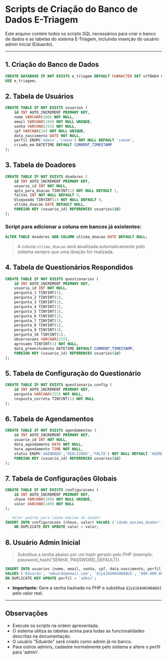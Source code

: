 # Scripts de Criação do Banco de Dados E-Triagem

Este arquivo contém todos os scripts SQL necessários para criar o banco de dados e as tabelas do sistema E-Triagem, incluindo inserção do usuário admin inicial (Eduardo).

---

## 1. Criação do Banco de Dados

```sql
CREATE DATABASE IF NOT EXISTS e_triagem DEFAULT CHARACTER SET utf8mb4 COLLATE utf8mb4_unicode_ci;
USE e_triagem;
```

## 2. Tabela de Usuários

```sql
CREATE TABLE IF NOT EXISTS usuarios (
    id INT AUTO_INCREMENT PRIMARY KEY,
    nome VARCHAR(100) NOT NULL,
    email VARCHAR(100) NOT NULL UNIQUE,
    senha VARCHAR(255) NOT NULL,
    cpf VARCHAR(20) NOT NULL UNIQUE,
    data_nascimento DATE NOT NULL,
    perfil ENUM('admin','comum') NOT NULL DEFAULT 'comum',
    criado_em DATETIME DEFAULT CURRENT_TIMESTAMP
);
```

## 3. Tabela de Doadores

```sql
CREATE TABLE IF NOT EXISTS doadores (
    id INT AUTO_INCREMENT PRIMARY KEY,
    usuario_id INT NOT NULL,
    apto_para_doacao TINYINT(1) NOT NULL DEFAULT 1,
    faltas INT NOT NULL DEFAULT 0,
    bloqueado TINYINT(1) NOT NULL DEFAULT 0,
    ultima_doacao DATE DEFAULT NULL,
    FOREIGN KEY (usuario_id) REFERENCES usuarios(id)
);
```

### Script para adicionar a coluna em bancos já existentes:

```sql
ALTER TABLE doadores ADD COLUMN ultima_doacao DATE DEFAULT NULL;
```

> A coluna `ultima_doacao` será atualizada automaticamente pelo sistema sempre que uma doação for realizada.

## 4. Tabela de Questionários Respondidos

```sql
CREATE TABLE IF NOT EXISTS questionarios (
    id INT AUTO_INCREMENT PRIMARY KEY,
    usuario_id INT NOT NULL,
    pergunta_1 TINYINT(1),
    pergunta_2 TINYINT(1),
    pergunta_3 TINYINT(1),
    pergunta_4 TINYINT(1),
    pergunta_5 TINYINT(1),
    pergunta_6 TINYINT(1),
    pergunta_7 TINYINT(1),
    pergunta_8 TINYINT(1),
    pergunta_9 TINYINT(1),
    pergunta_10 TINYINT(1),
    observacoes VARCHAR(255),
    aprovado TINYINT(1) NOT NULL,
    data_preenchimento DATETIME DEFAULT CURRENT_TIMESTAMP,
    FOREIGN KEY (usuario_id) REFERENCES usuarios(id)
);
```

## 5. Tabela de Configuração do Questionário

```sql
CREATE TABLE IF NOT EXISTS questionario_config (
    id INT AUTO_INCREMENT PRIMARY KEY,
    pergunta VARCHAR(255) NOT NULL,
    resposta_correta TINYINT(1) NOT NULL
);
```

## 6. Tabela de Agendamentos

```sql
CREATE TABLE IF NOT EXISTS agendamentos (
    id INT AUTO_INCREMENT PRIMARY KEY,
    usuario_id INT NOT NULL,
    data_agendamento DATE NOT NULL,
    hora_agendamento TIME NOT NULL,
    status ENUM('AGENDADO','REALIZADO','FALTA') NOT NULL DEFAULT 'AGENDADO',
    FOREIGN KEY (usuario_id) REFERENCES usuarios(id)
);
```

## 7. Tabela de Configurações Globais

```sql
CREATE TABLE IF NOT EXISTS configuracoes (
    id INT AUTO_INCREMENT PRIMARY KEY,
    chave VARCHAR(100) NOT NULL UNIQUE,
    valor VARCHAR(100) NOT NULL
);

-- Valor padrão para idade máxima do doador
INSERT INTO configuracoes (chave, valor) VALUES ('idade_maxima_doador', '69')
    ON DUPLICATE KEY UPDATE valor = valor;
```

## 8. Usuário Admin Inicial

> Substitua a senha abaixo por um hash gerado pelo PHP (exemplo: password_hash('SENHA', PASSWORD_DEFAULT))

```sql
INSERT INTO usuarios (nome, email, senha, cpf, data_nascimento, perfil)
VALUES ('Eduardo', 'eduardo@email.com', '$2y$10$HASHDAQUI', '000.000.000-00', '1990-01-01', 'admin')
ON DUPLICATE KEY UPDATE perfil = 'admin';
```

- **Importante:** Gere a senha hashada no PHP e substitua `$2y$10$HASHDAQUI` pelo valor real.

---

## Observações
- Execute os scripts na ordem apresentada.
- O sistema utiliza as tabelas acima para todas as funcionalidades descritas na documentação.
- O usuário "Eduardo" será criado como admin já no banco.
- Para outros admins, cadastre normalmente pelo sistema e altere o perfil para 'admin'.
